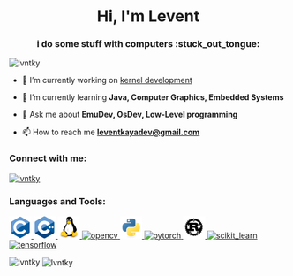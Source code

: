 <h1 align="center">Hi, I'm Levent</h1>
<h3 align="center">i do some stuff with computers :stuck_out_tongue: </h3>

<p align="left"> <img src="https://komarev.com/ghpvc/?username=lvntky&label=Profile%20views&color=0e75b6&style=flat" alt="lvntky" /> </p>

- 🔭 I’m currently working on [kernel development](https://github.com/lvntky/kernel)

- 🌱 I’m currently learning **Java, Computer Graphics, Embedded Systems**

- 💬 Ask me about **EmuDev, OsDev, Low-Level programming**

- 📫 How to reach me **leventkayadev@gmail.com**

<h3 align="left">Connect with me:</h3>
<p align="left">
<a href="https://linkedin.com/in/lvntky" target="blank"><img align="center" src="https://raw.githubusercontent.com/rahuldkjain/github-profile-readme-generator/master/src/images/icons/Social/linked-in-alt.svg" alt="lvntky" height="30" width="40" /></a>
</p>

<h3 align="left">Languages and Tools:</h3>
<p align="left"> <a href="https://www.cprogramming.com/" target="_blank"> <img src="https://raw.githubusercontent.com/devicons/devicon/master/icons/c/c-original.svg" alt="c" width="40" height="40"/> </a> <a href="https://www.w3schools.com/cpp/" target="_blank"> <img src="https://raw.githubusercontent.com/devicons/devicon/master/icons/cplusplus/cplusplus-original.svg" alt="cplusplus" width="40" height="40"/> </a> <a href="https://www.linux.org/" target="_blank"> <img src="https://raw.githubusercontent.com/devicons/devicon/master/icons/linux/linux-original.svg" alt="linux" width="40" height="40"/> </a> <a href="https://opencv.org/" target="_blank"> <img src="https://www.vectorlogo.zone/logos/opencv/opencv-icon.svg" alt="opencv" width="40" height="40"/> </a> <a href="https://www.python.org" target="_blank"> <img src="https://raw.githubusercontent.com/devicons/devicon/master/icons/python/python-original.svg" alt="python" width="40" height="40"/> </a> <a href="https://pytorch.org/" target="_blank"> <img src="https://www.vectorlogo.zone/logos/pytorch/pytorch-icon.svg" alt="pytorch" width="40" height="40"/> </a> <a href="https://www.rust-lang.org" target="_blank"> <img src="https://raw.githubusercontent.com/devicons/devicon/master/icons/rust/rust-plain.svg" alt="rust" width="40" height="40"/> </a> <a href="https://scikit-learn.org/" target="_blank"> <img src="https://upload.wikimedia.org/wikipedia/commons/0/05/Scikit_learn_logo_small.svg" alt="scikit_learn" width="40" height="40"/> </a> <a href="https://www.tensorflow.org" target="_blank"> <img src="https://www.vectorlogo.zone/logos/tensorflow/tensorflow-icon.svg" alt="tensorflow" width="40" height="40"/> </a> </p>

<p><img align="left" src="https://github-readme-stats.vercel.app/api/top-langs?username=lvntky&show_icons=true&locale=en&layout=compact" alt="lvntky" /></p>

<p>&nbsp;<img align="center" src="https://github-readme-stats.vercel.app/api?username=lvntky&show_icons=true&locale=en" alt="lvntky" /></p>

